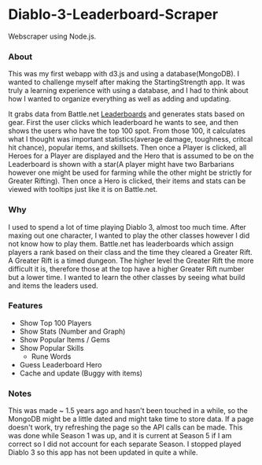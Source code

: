 # Diablo-3-Leaderboard-Scraper
Webscraper using Node.js.

<h3>About</h3>
This was my first webapp with d3.js and using a database(MongoDB).  I wanted to challenge myself after making the StartingStrength app.  It was truly a learning experience with using a database, and I had to think about how I wanted to organize everything as well as adding and updating.
<p>It grabs data from Battle.net <a href="http://us.battle.net/d3/en/rankings/season/1/rift-hardcore-wd">Leaderboards</a> and generates stats based on gear.  First the user clicks which leaderboard he wants to see, and then shows the users who have the top 100 spot.  From those 100, it calculates what I thought was important statistics(average damage, toughness, critcal hit chance), popular items, and skillsets.  Then once a Player is clicked, all Heroes for a Player are displayed and the Hero that is assumed to be on the Leaderboard is shown with a star(A player might have two Barbarians however one might be used for farming while the other might be strictly for Greater Rifting).  Then once a Hero is clicked, their items and stats can be viewed with tooltips just like it is on Battle.net.  

<h3>Why</h3>
I used to spend a lot of time playing Diablo 3, almost too much time.  After maxing out one character, I wanted to play the other classes however I did not know how to play them.  Battle.net has leaderboards which assign players a rank based on their class and the time they cleared a Greater Rift.  A Greater Rift is a timed dungeon.  The higher level the Greater Rift the more difficult it is, therefore those at the top have a higher Greater Rift number but a lower time.  I wanted to learn the other classes by seeing what build and items the leaders used.



<h3>Features</h3>
<ul>
  <li>Show Top 100 Players
  <li>Show Stats (Number and Graph)
  <li>Show Popular Items / Gems
  <li>Show Popular Skills
  <ul><li>Rune Words</li></ul>
  <li>Guess Leaderboard Hero
  <li>Cache and update (Buggy with items)
</ul>
  
    
<h3>Notes</h3>
This was made ~ 1.5 years ago and hasn't been touched in a while, so the MongoDB might be a little dated and might take time to store data.  If a page doesn't work, try refreshing the page so the API calls can be made.  This was done while Season 1 was up, and it is current at Season 5 if I am correct so I did not account for each separate Season.  I stopped played Diablo 3 so this app has not been updated in quite a while.

